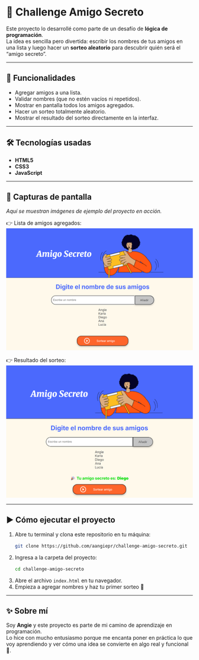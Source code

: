 # 🎁 Challenge Amigo Secreto

Este proyecto lo desarrollé como parte de un desafío de **lógica de programación**.  
La idea es sencilla pero divertida: escribir los nombres de tus amigos en una lista y luego hacer un **sorteo aleatorio** para descubrir quién será el “amigo secreto”.  

---

## 🚀 Funcionalidades
- Agregar amigos a una lista.  
- Validar nombres (que no estén vacíos ni repetidos).  
- Mostrar en pantalla todos los amigos agregados.  
- Hacer un sorteo totalmente aleatorio.  
- Mostrar el resultado del sorteo directamente en la interfaz.  

---

## 🛠️ Tecnologías usadas
- **HTML5**  
- **CSS3**  
- **JavaScript**

---

## 📸 Capturas de pantalla
_Aquí se muestran imágenes de ejemplo del proyecto en acción._  

👉 Lista de amigos agregados:  
![Captura lista de amigos](./assets/captura-lista.png)  

👉 Resultado del sorteo:  
![Captura sorteo](./assets/captura-sorteo.png)  

---

## ▶️ Cómo ejecutar el proyecto
1. Abre tu terminal y clona este repositorio en tu máquina:  
   ```bash
   git clone https://github.com/aangiepr/challenge-amigo-secreto.git
   ```
2. Ingresa a la carpeta del proyecto:  
   ```bash
   cd challenge-amigo-secreto
   ```
3. Abre el archivo `index.html` en tu navegador.  
4. Empieza a agregar nombres y haz tu primer sorteo 🎉  

---

## ✨ Sobre mí
Soy **Angie** y este proyecto es parte de mi camino de aprendizaje en programación.  
Lo hice con mucho entusiasmo porque me encanta poner en práctica lo que voy aprendiendo y ver cómo una idea se convierte en algo real y funcional 🚀.